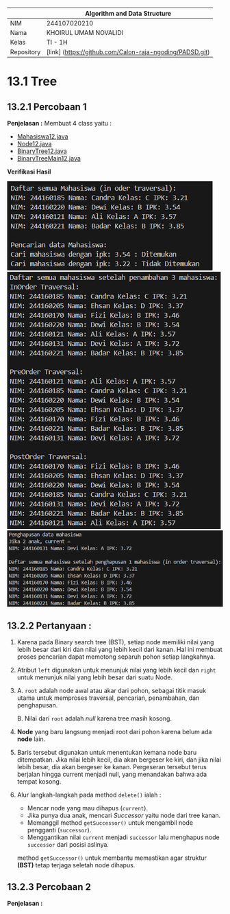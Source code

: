 
|  | Algorithm and Data Structure |
|--|--|
| NIM |  244107020210|
| Nama |    KHOIRUL UMAM NOVALIDI |
| Kelas | TI - 1H |
| Repository | [link] (https://github.com/Calon-raja-ngoding/PADSD.git) |

# 13.1 Tree

## 13.2.1 Percobaan 1

**Penjelasan :**
Membuat 4 class yaitu :

 - [Mahasiswa12.java](sc_code/Mahasiswa12.java)
 - [Node12.java](sc_code/Node12.java)
 - [BinaryTree12.java](sc_code/BinaryTree12.java)
 - [BinaryTreeMain12.java](sc_code/BinaryTreeMain12.java)


**Verifikasi Hasil**

![ScreenShoot](img/1.png)
![ScreenShoot](img/2.png)
![ScreenShoot](img/3.png)

## 13.2.2 Pertanyaan :

1. Karena pada Binary search tree (BST), setiap node memiliki nilai yang lebih besar dari kiri dan nilai yang lebih kecil dari kanan. Hal ini membuat proses pencarian dapat memotong separuh pohon setiap langkahnya.

2. Atribut `left` digunakan untuk menunjuk nilai yang lebih kecil dan `right` untuk menunjuk nilai yang lebih besar dari suatu Node.

3.  A. `root` adalah node awal atau akar dari pohon, sebagai titik masuk utama untuk memproses traversal, pencarian, penambahan, dan penghapusan.
    
    B. Nilai dari `root` adalah *null* karena tree masih kosong.

4. **Node** yang baru langsung menjadi root dari pohon karena belum ada **node** lain.

5. Baris tersebut digunakan untuk menentukan kemana node baru ditempatkan. Jika nilai lebih kecil, dia akan bergeser ke kiri, dan jika nilai lebih besar, dia akan bergeser ke kanan. Pergeseran tersebut terus berjalan hingga current menjadi null, yang menandakan bahwa ada tempat kosong.

6. Alur langkah-langkah pada method `delete()` ialah :

    - Mencar node yang mau dihapus (`current`).
    - Jika punya dua anak, mencari *Successor* yaitu node dari tree kanan.
    - Memanggil method `getSuccessor()` untuk mengambil node pengganti (`successor`).
    - Menggantikan nilai `current` menjadi `successor` lalu menghapus node `successor` dari posisi aslinya.

    method `getSuccessor()` untuk membantu memastikan agar struktur **(BST)** tetap terjaga seletah node dihapus.


## 13.2.3 Percobaan 2

**Penjelasan :**